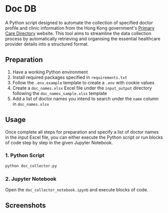 # Doc DB

A Python script designed to automate the collection of specified doctor profile and clinic information from the Hong Kong government's [Primary Care Directory](https://apps.pcdirectory.gov.hk/Public/TC) website. This tool aims to streamline the data collection process by automatically retrieving and organising the essential healthcare provider details into a structured format.

## Preparation

1. Have a working Python environment
2. Install required packages specified in `requirements.txt`
3. Follow the `.env.example` template to create a `.env` with cookie values
4. Create a `doc_names.xlsx` Excel file under the `input_output` directory following the `doc_names_sample.xlsx` template
5. Add a list of doctor names you intend to search under the `name` column in `doc_names.xlsx`

## Usage

Once complete all steps for preparation and specify a list of doctor names in the input Excel file, you can either execute the Python script or run blocks of code step by step in the given Jupyter Notebook.

### 1. Python Script

```python
python doc_collector.py
```

### 2. Jupyter Notebook

Open the `doc_collector_notebook.ipynb` and execute blocks of code.

## Screenshots
